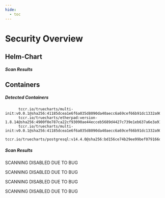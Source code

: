 ```yaml
---
hide:
  - toc
---
```


# Security Overview

<link href="https://truecharts.org/_static/trivy.css" type="text/css" rel="stylesheet" />

## Helm-Chart

##### Scan Results


## Containers

##### Detected Containers

          tccr.io/truecharts/multi-init:v0.0.1@sha256:41185dcea1e6f6a035d8090da40aecc6a69cef66b91dc1332a90c9d22861d367
          tccr.io/truecharts/etherpad:version-1.8.14@sha256:4900f0e787ca22cf93090ae44ecceb5689d4427c739e1eb637a6e3a913161bf8
          tccr.io/truecharts/multi-init:v0.0.1@sha256:41185dcea1e6f6a035d8090da40aecc6a69cef66b91dc1332a90c9d22861d367
          tccr.io/truecharts/postgresql:v14.4.0@sha256:bd156ce74b29ee99bef079166d7472f27748889aea4c5f02001eba9499e7aebe

##### Scan Results

SCANNING DISABLED DUE TO BUG

SCANNING DISABLED DUE TO BUG

SCANNING DISABLED DUE TO BUG

SCANNING DISABLED DUE TO BUG
